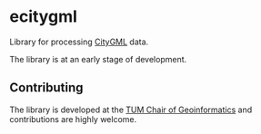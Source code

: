 # ecitygml

Library for processing [CityGML](https://www.ogc.org/standard/citygml/) data.

The library is at an early stage of development.

## Contributing

The library is developed at the [TUM Chair of Geoinformatics](https://github.com/tum-gis) and contributions are highly welcome.
